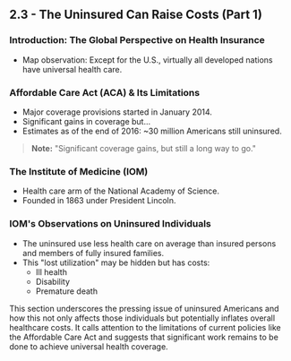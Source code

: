 ## 2.3 - The Uninsured Can Raise Costs (Part 1)

### Introduction: The Global Perspective on Health Insurance
- Map observation: Except for the U.S., virtually all developed nations have universal health care.

### Affordable Care Act (ACA) & Its Limitations
- Major coverage provisions started in January 2014.
- Significant gains in coverage but...
- Estimates as of the end of 2016: ~30 million Americans still uninsured.
> **Note:** "Significant coverage gains, but still a long way to go."

### The Institute of Medicine (IOM)
- Health care arm of the National Academy of Science.
- Founded in 1863 under President Lincoln.

### IOM's Observations on Uninsured Individuals
- The uninsured use less health care on average than insured persons and members of fully insured families.
- This "lost utilization" may be hidden but has costs:
  - Ill health
  - Disability
  - Premature death

This section underscores the pressing issue of uninsured Americans and how this not only affects those individuals but potentially inflates overall healthcare costs. It calls attention to the limitations of current policies like the Affordable Care Act and suggests that significant work remains to be done to achieve universal health coverage.
